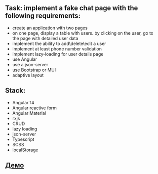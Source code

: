 ## Task: implement a fake chat page with the following requirements:
- create an application with two pages
- on one page, display a table with users. by clicking on the user, go to the page with detailed user data
- implement the ability to add\delete\edit a user
- implement at least phone number validation
- implement lazy-loading for user details page
- use Angular
- use a json-server
- use Bootstrap or MUI
- adaptive layout

## Stack:
- Angular 14
- Angular reactive form
- Angular Material
- rxjs
- CRUD
- lazy loading
- json-server
- Typescript
- SCSS
- localStorage

## [Демо](https://yegorkochetkov.github.io/angular-table-of-users/)
